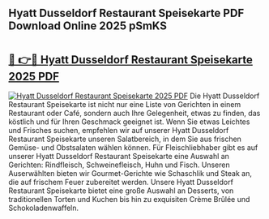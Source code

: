 ## Hyatt Dusseldorf Restaurant Speisekarte PDF Download Online 2025 pSmKS

# <h2><a href="http://gcbo7p.nevu.top/?p=Hyatt+Dusseldorf+Restaurant+Speisekarte">🔗 👉🔴 Hyatt Dusseldorf Restaurant Speisekarte 2025 PDF</a></h2>

[![Hyatt Dusseldorf Restaurant Speisekarte 2025 PDF](https://i.imgur.com/dBaPXMq.png)](http://gcbo7p.nevu.top/?p=Hyatt+Dusseldorf+Restaurant+Speisekarte)
Die Hyatt Dusseldorf Restaurant Speisekarte ist nicht nur eine Liste von Gerichten in einem Restaurant oder Café, sondern auch Ihre Gelegenheit, etwas zu finden, das köstlich und für Ihren Geschmack geeignet ist. Wenn Sie etwas Leichtes und Frisches suchen, empfehlen wir auf unserer Hyatt Dusseldorf Restaurant Speisekarte unseren Salatbereich, in dem Sie aus frischen Gemüse- und Obstsalaten wählen können. Für Fleischliebhaber gibt es auf unserer Hyatt Dusseldorf Restaurant Speisekarte eine Auswahl an Gerichten: Rindfleisch, Schweinefleisch, Huhn und Fisch. Unseren Auserwählten bieten wir Gourmet-Gerichte wie Schaschlik und Steak an, die auf frischem Feuer zubereitet werden. Unsere Hyatt Dusseldorf Restaurant Speisekarte bietet eine große Auswahl an Desserts, von traditionellen Torten und Kuchen bis hin zu exquisiten Crème Brûlée und Schokoladenwaffeln.

